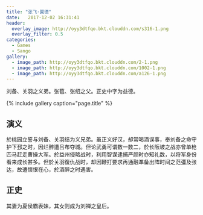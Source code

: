 ```yaml
---
title: "张飞·翼德"
date:   2017-12-02 16:31:41
header:
  overlay_image: http://oyy3dtfqo.bkt.clouddn.com/s316-1.png
  overlay_filter: 0.5
categories:
  - Games
  - Sango
gallery:
  - image_path: http://oyy3dtfqo.bkt.clouddn.com/2-1.png
  - image_path: http://oyy3dtfqo.bkt.clouddn.com/1002-1.png
  - image_path: http://oyy3dtfqo.bkt.clouddn.com/a126-1.png
---
```


刘备、关羽之义弟。张苞、张绍之父。正史中字为益德。

{% include gallery caption="page.title" %}

## 演义

於桃园立誓与刘备、关羽结为义兄弟。虽正义好汉，却常喝酒误事，奉刘备之命守护下邳之时，因烂醉遭吕布夺城。但论武勇可谓数一数二，於长阪坡之战亦曾单枪匹马赶走曹操大军。於益州侵略战时，利用智谋逮捕严颜时亦知礼数，以将军身份看来成长甚多。但於关羽復仇战时，却因鞭打要求再通融準备出阵时间之范彊及张达，故遭懷恨在心，於酒醉之时遇害。

## 正史

其妻为夏侯霸表妹，其女则成为刘禅之皇后。